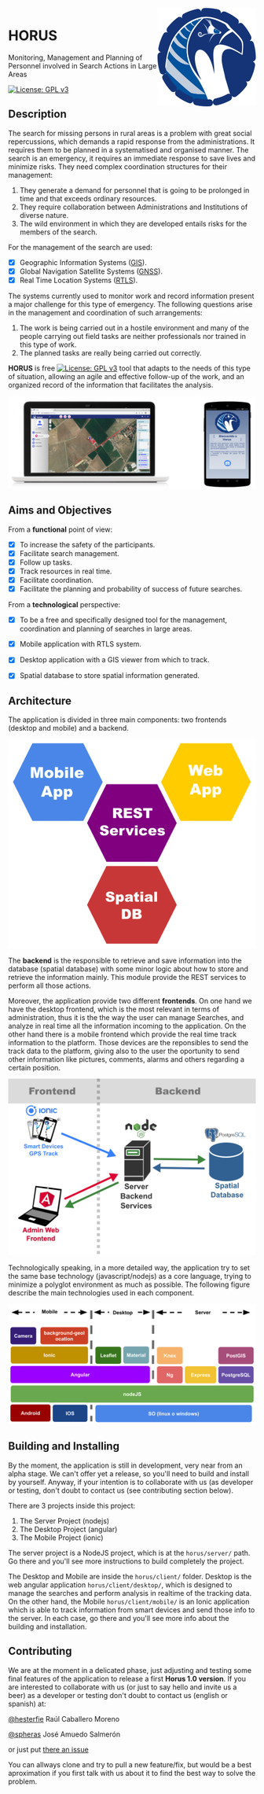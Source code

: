 <img alt="Horus Banner" src="https://raw.githubusercontent.com/spheras/horus/master/etc/horus.png" width="200" height="200" align="right">

# HORUS
Monitoring, Management and Planning of Personnel involved in Search Actions in Large Areas

[![License: GPL v3](https://img.shields.io/badge/License-GPL%20v3-blue.svg)](http://www.gnu.org/licenses/gpl-3.0)


## Description
The search for missing persons in rural areas is a problem with great social repercussions, which demands a rapid response from the administrations.  It requires them to be planned in a systematised and organised manner.  The search is an emergency, it requires an immediate response to save lives and minimize risks. They need complex coordination structures for their management:

1. They generate a demand for personnel that is going to be prolonged in time and that exceeds ordinary resources.
1. They require collaboration between Administrations and Institutions of diverse nature.
1. The wild environment in which they are developed entails risks for the members of the search.

For the management of the search are used:

- [x] Geographic Information Systems ([GIS](https://en.wikipedia.org/wiki/Geographic_information_system)).
- [x] Global Navigation Satellite Systems ([GNSS](https://en.wikipedia.org/wiki/Satellite_navigation)).
- [x] Real Time Location Systems ([RTLS](https://en.wikipedia.org/wiki/Real-time_locating_system)).

The systems currently used to monitor work and record information present a major challenge for this type of emergency. The following questions arise in the management and coordination of such arrangements:

1. The work is being carried out in a hostile environment and many of the people carrying out field tasks are neither professionals nor trained in this type of work.
1. The planned tasks are really being carried out correctly.

**HORUS** is free [![License: GPL v3](https://img.shields.io/badge/License-GPL%20v3-blue.svg)](http://www.gnu.org/licenses/gpl-3.0) tool that adapts to the needs of this type of situation, allowing an agile and effective follow-up of the work, and an organized record of the information that facilitates the analysis.

![Horus ScreenShot](https://raw.githubusercontent.com/spheras/horus/master/etc/readme_assets/screenshots1.png)

## Aims and Objectives

From a __functional__ point of view:

- [x] To increase the safety of the participants.
- [x] Facilitate search management.
- [x] Follow up tasks.
- [x] Track resources in real time.
- [x] Facilitate coordination.
- [x] Facilitate the planning and probability of success of future searches.

From a __technological__ perspective:

- [x] To be a free and specifically designed tool for the management, coordination and planning of searches in large areas.
- [x] Mobile application with RTLS system.
- [x] Desktop application with a GIS viewer from which to track.
- [x] Spatial database to store spatial information generated.


## Architecture

The application is divided in three main components: two frontends (desktop and mobile) and a backend.

![Horus Basic Components](https://raw.githubusercontent.com/spheras/horus/master/etc/readme_assets/components1.png)

The __backend__ is the responsible to retrieve and save information into the database (spatial database) with some minor logic about how to store and retrieve the information mainly. This module provide the REST services to perform all those actions. 

Moreover, the application provide two different __frontends__. On one hand we have the desktop frontend, which is the most relevant in terms of administration, thus it is the the way the user can manage Searches, and analyze in real time all the information incoming to the application.  On the other hand there is a mobile frontend which provide the real time track information to the platform. Those devices are the reponsibles to send the track data to the platform, giving also to the user the oportunity to send other information like pictures, comments, alarms and others regarding a certain position.

![Horus Physical Components](https://raw.githubusercontent.com/spheras/horus/master/etc/readme_assets/components2.png)

Technologically speaking, in a more detailed way, the application try to set the same base technology (javascript/nodejs) as a core language, trying to minimize a polyglot environment as much as possible. The following figure describe the main technologies used in each component.

![Architecture](https://raw.githubusercontent.com/spheras/horus/master/etc/readme_assets/architecture.png)

## Building and Installing

By the moment, the application is still in development, very near from an alpha stage. We can't offer yet a release, so you'll need to build and install by yourself. Anyway, if your intention is to collaborate with us (as developer or testing, don't doubt to contact us (see contributing section below).

There are 3 projects inside this project:

1. The Server Project (nodejs)
1. The Desktop Project (angular)
3. The Mobile Project (ionic)

The server project is a NodeJS project, which is at the `horus/server/` path. Go there and you'll see more instructions to build completely the project.

The Desktop and Mobile are inside the `horus/client/` folder. Desktop is the web angular application `horus/client/desktop/`, which is designed to manage the searches and perform analysis in realtime of the tracking data. On the other hand, the Mobile `horus/client/mobile/` is an Ionic application which is able to track information from smart devices and send those info to the server.  In each case, go there and you'll see more info about the building and installation.

## Contributing

We are at the moment in a delicated phase, just adjusting and testing some final features of the application to release a first __Horus 1.0 version__.  If you are interested to collaborate with us (or just to say hello and invite us a beer) as a developer or testing don't doubt to contact us (english or spanish) at:

[@hesterfie](mailto:hesterfie@gmail.com) Raúl Caballero Moreno

[@spheras](mailto:joseamuedo@gmail.com) José Amuedo Salmerón


or just put [there an issue](https://github.com/spheras/horus/issues)

You can allways clone and try to pull a new feature/fix, but would be a best aproximation if you first talk with us about it to find the best way to solve the problem.
